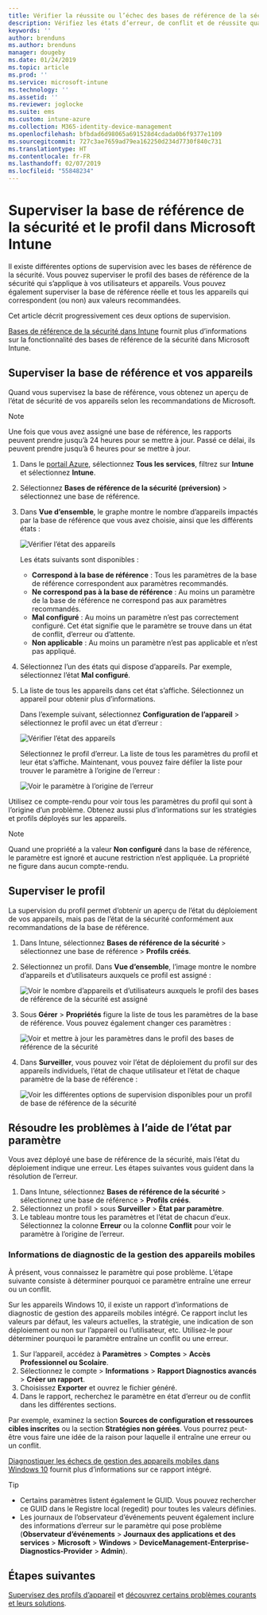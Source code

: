 ```yaml
---
title: Vérifier la réussite ou l’échec des bases de référence de la sécurité dans Microsoft Intune - Azure | Microsoft Docs
description: Vérifiez les états d’erreur, de conflit et de réussite quand vous déployez des bases de référence de la sécurité vers des utilisateurs et appareils dans Microsoft Intune MDM. Découvrez comment résoudre les problèmes à l’aide des journaux clients et des fonctionnalités de rapport dans Intune.
keywords: ''
author: brenduns
ms.author: brenduns
manager: dougeby
ms.date: 01/24/2019
ms.topic: article
ms.prod: ''
ms.service: microsoft-intune
ms.technology: ''
ms.assetid: ''
ms.reviewer: joglocke
ms.suite: ems
ms.custom: intune-azure
ms.collection: M365-identity-device-management
ms.openlocfilehash: bfbdad6d98065a691528d4cdada0b6f9377e1109
ms.sourcegitcommit: 727c3ae7659ad79ea162250d234d7730f840c731
ms.translationtype: HT
ms.contentlocale: fr-FR
ms.lasthandoff: 02/07/2019
ms.locfileid: "55848234"
---
```

# <a name="monitor-the-security-baseline-and-profile-in-microsoft-intune"></a>Superviser la base de référence de la sécurité et le profil dans Microsoft Intune

Il existe différentes options de supervision avec les bases de référence de la sécurité. Vous pouvez superviser le profil des bases de référence de la sécurité qui s’applique à vos utilisateurs et appareils. Vous pouvez également superviser la base de référence réelle et tous les appareils qui correspondent (ou non) aux valeurs recommandées.

Cet article décrit progressivement ces deux options de supervision.

[Bases de référence de la sécurité dans Intune](security-baselines.md) fournit plus d’informations sur la fonctionnalité des bases de référence de la sécurité dans Microsoft Intune.

## <a name="monitor-the-baseline-and-your-devices"></a>Superviser la base de référence et vos appareils

Quand vous supervisez la base de référence, vous obtenez un aperçu de l’état de sécurité de vos appareils selon les recommandations de Microsoft.

> [!NOTE]
> Une fois que vous avez assigné une base de référence, les rapports peuvent prendre jusqu’à 24 heures pour se mettre à jour. Passé ce délai, ils peuvent prendre jusqu’à 6 heures pour se mettre à jour.

1. Dans le [portail Azure](https://portal.azure.com/), sélectionnez **Tous les services**, filtrez sur **Intune** et sélectionnez **Intune**.
2. Sélectionnez **Bases de référence de la sécurité (préversion)** > sélectionnez une base de référence.
3. Dans **Vue d’ensemble**, le graphe montre le nombre d’appareils impactés par la base de référence que vous avez choisie, ainsi que les différents états :

    ![Vérifier l’état des appareils](./media/security-baselines-monitor/overview.png)

    Les états suivants sont disponibles :

    - **Correspond à la base de référence** : Tous les paramètres de la base de référence correspondent aux paramètres recommandés.
    - **Ne correspond pas à la base de référence** : Au moins un paramètre de la base de référence ne correspond pas aux paramètres recommandés.
    - **Mal configuré** : Au moins un paramètre n’est pas correctement configuré. Cet état signifie que le paramètre se trouve dans un état de conflit, d’erreur ou d’attente.
    - **Non applicable** : Au moins un paramètre n’est pas applicable et n’est pas appliqué.

4. Sélectionnez l’un des états qui dispose d’appareils. Par exemple, sélectionnez l’état **Mal configuré**.

5. La liste de tous les appareils dans cet état s’affiche. Sélectionnez un appareil pour obtenir plus d’informations. 

    Dans l’exemple suivant, sélectionnez **Configuration de l’appareil** > sélectionnez le profil avec un état d’erreur :

    ![Vérifier l’état des appareils](./media/security-baselines-monitor/device-configuration-profile-list.png)

    Sélectionnez le profil d’erreur. La liste de tous les paramètres du profil et leur état s’affiche. Maintenant, vous pouvez faire défiler la liste pour trouver le paramètre à l’origine de l’erreur :

    ![Voir le paramètre à l’origine de l’erreur](./media/security-baselines-monitor/profile-with-error-status.png)

Utilisez ce compte-rendu pour voir tous les paramètres du profil qui sont à l’origine d’un problème. Obtenez aussi plus d’informations sur les stratégies et profils déployés sur les appareils.

> [!NOTE]
> Quand une propriété a la valeur **Non configuré** dans la base de référence, le paramètre est ignoré et aucune restriction n’est appliquée. La propriété ne figure dans aucun compte-rendu.

## <a name="monitor-the-profile"></a>Superviser le profil

La supervision du profil permet d’obtenir un aperçu de l’état du déploiement de vos appareils, mais pas de l’état de la sécurité conformément aux recommandations de la base de référence.

1. Dans Intune, sélectionnez **Bases de référence de la sécurité** > sélectionnez une base de référence > **Profils créés**.

2. Sélectionnez un profil. Dans **Vue d’ensemble**, l’image montre le nombre d’appareils et d’utilisateurs auxquels ce profil est assigné :

    ![Voir le nombre d’appareils et d’utilisateurs auxquels le profil des bases de référence de la sécurité est assigné](./media/security-baselines-monitor/existing-profile-overview.png)

3. Sous **Gérer** > **Propriétés** figure la liste de tous les paramètres de la base de référence. Vous pouvez également changer ces paramètres :

    ![Voir et mettre à jour les paramètres dans le profil des bases de référence de la sécurité](./media/security-baselines-monitor/manage-settings.png)

4. Dans **Surveiller**, vous pouvez voir l’état de déploiement du profil sur des appareils individuels, l’état de chaque utilisateur et l’état de chaque paramètre de la base de référence :

    ![Voir les différentes options de supervision disponibles pour un profil de base de référence de la sécurité](./media/security-baselines-monitor/monitor-status-options.png)

## <a name="troubleshoot-using-per-setting-status"></a>Résoudre les problèmes à l’aide de l’état par paramètre

Vous avez déployé une base de référence de la sécurité, mais l’état du déploiement indique une erreur. Les étapes suivantes vous guident dans la résolution de l’erreur.

1. Dans Intune, sélectionnez **Bases de référence de la sécurité** > sélectionnez une base de référence > **Profils créés**.
2. Sélectionnez un profil > sous **Surveiller** > **État par paramètre**.
3. Le tableau montre tous les paramètres et l’état de chacun d’eux. Sélectionnez la colonne **Erreur** ou la colonne **Conflit** pour voir le paramètre à l’origine de l’erreur.

### <a name="mdm-diagnostic-information"></a>Informations de diagnostic de la gestion des appareils mobiles

À présent, vous connaissez le paramètre qui pose problème. L’étape suivante consiste à déterminer pourquoi ce paramètre entraîne une erreur ou un conflit. 

Sur les appareils Windows 10, il existe un rapport d’informations de diagnostic de gestion des appareils mobiles intégré. Ce rapport inclut les valeurs par défaut, les valeurs actuelles, la stratégie, une indication de son déploiement ou non sur l’appareil ou l’utilisateur, etc. Utilisez-le pour déterminer pourquoi le paramètre entraîne un conflit ou une erreur.

1. Sur l’appareil, accédez à **Paramètres** > **Comptes** > **Accès Professionnel ou Scolaire**.
2. Sélectionnez le compte > **Informations** > **Rapport Diagnostics avancés** > **Créer un rapport**.
3. Choisissez **Exporter** et ouvrez le fichier généré.
4. Dans le rapport, recherchez le paramètre en état d’erreur ou de conflit dans les différentes sections.

  Par exemple, examinez la section **Sources de configuration et ressources cibles inscrites** ou la section **Stratégies non gérées**. Vous pourrez peut-être vous faire une idée de la raison pour laquelle il entraîne une erreur ou un conflit.

[Diagnostiquer les échecs de gestion des appareils mobiles dans Windows 10](https://docs.microsoft.com/windows/client-management/mdm/diagnose-mdm-failures-in-windows-10) fournit plus d’informations sur ce rapport intégré.

> [!TIP]
> - Certains paramètres listent également le GUID. Vous pouvez rechercher ce GUID dans le Registre local (regedit) pour toutes les valeurs définies.
> - Les journaux de l’observateur d’événements peuvent également inclure des informations d’erreur sur le paramètre qui pose problème (**Observateur d’événements** > **Journaux des applications et des services** > **Microsoft** > **Windows** > **DeviceManagement-Enterprise-Diagnostics-Provider** > **Admin**).

## <a name="next-steps"></a>Étapes suivantes

[Supervisez des profils d’appareil](device-profile-monitor.md) et [découvrez certains problèmes courants et leurs solutions](device-profile-troubleshoot.md).
